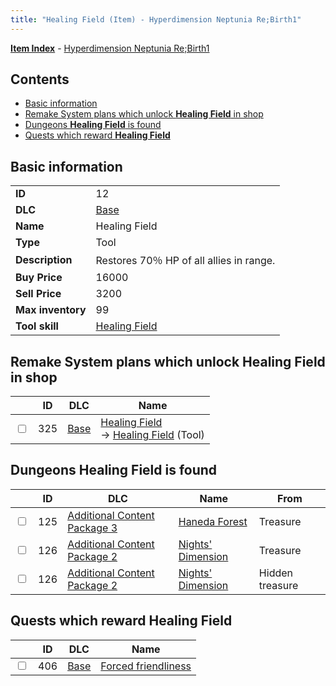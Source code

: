 ```yaml
---
title: "Healing Field (Item) - Hyperdimension Neptunia Re;Birth1"
---
```


[**Item Index**](/neptunia/rb1/item/index.html) - [Hyperdimension Neptunia Re;Birth1](/neptunia/rb1)

## Contents

- [Basic information](#basic-information)
- [Remake System plans which unlock **Healing Field** in shop](#remake-system-plans-which-unlock-healing-field-in-shop)
- [Dungeons **Healing Field** is found](#dungeons-healing-field-is-found)
- [Quests which reward **Healing Field**](#quests-which-reward-healing-field)

## Basic information

|   |   |
| -- | -- |
| **ID** | 12 |
| **DLC** | [Base](/neptunia/rb1/dlc/1-base.html) |
| **Name** | Healing Field |
| **Type** | Tool |
| **Description** | Restores 70％ HP of all allies in range. |
| **Buy Price** | 16000 |
| **Sell Price** | 3200 |
| **Max inventory** | 99 |
| **Tool skill** | [Healing Field](/neptunia/rb1/skill/1-10012-healing-field.html) |

## Remake System plans which unlock **Healing Field** in shop

|    | ID | DLC | Name |
| -- | -- | --- | ---- |
| <input type="checkbox" id="rb1-remake-1-325" class="trackbox" /> | 325 | [Base](/neptunia/rb1/dlc/1-base.html) | [Healing Field](/neptunia/rb1/remake/1-325-healing-field.html)<br />→ [Healing Field](/neptunia/rb1/item/1-12-healing-field.html) (Tool) |

## Dungeons **Healing Field** is found

|    | ID | DLC | Name | From |
| -- | -- | --- | ---- | ---- |
| <input type="checkbox" id="rb1-dungeon-12-125" class="trackbox" /> | 125 | [Additional Content Package 3](/neptunia/rb1/dlc/12-pack3.html) | [Haneda Forest](/neptunia/rb1/dungeon/12-125-haneda-forest.html) | Treasure |
| <input type="checkbox" id="rb1-dungeon-11-126" class="trackbox" /> | 126 | [Additional Content Package 2](/neptunia/rb1/dlc/11-pack2.html) | [Nights' Dimension](/neptunia/rb1/dungeon/11-126-nights-dimension.html) | Treasure |
| <input type="checkbox" id="rb1-dungeon-11-126" class="trackbox" /> | 126 | [Additional Content Package 2](/neptunia/rb1/dlc/11-pack2.html) | [Nights' Dimension](/neptunia/rb1/dungeon/11-126-nights-dimension.html) | Hidden treasure |

## Quests which reward **Healing Field**

|    | ID | DLC | Name |
| -- | -- | --- | ---- |
| <input type="checkbox" id="rb1-quest-1-406" class="trackbox" /> | 406 | [Base](/neptunia/rb1/dlc/1-base.html) | [Forced friendliness](/neptunia/rb1/quest/1-406-forced-friendliness.html) |